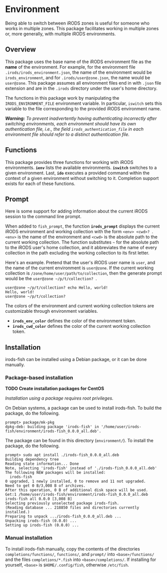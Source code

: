 # Environment

Being able to switch between iRODS zones is useful for someone who works in multiple zones. This
package facilitates working in multiple zones or, more generally, with multiple iRODS environments.


## Overview

This package uses the base name of the iRODS environment file as the __name__ of the environment.
For example, for the environment file `.irods/irods_environment.json`, the name of the environment
would be `irods_environment`, and for `.irods/user@zone.json`, the name would be `user@zone`. This
package assumes all environment files end in with `.json` file extension and are in the `.irods`
directory under the user's home directory.

The functions in this package work by manipulating the `IRODS_ENVIRONMENT_FILE` environment
variable. In particular, `iswitch` sets this variable to the file corresponding to the provided
iRODS environment name.

___Warning:___ _To prevent inadvertently having authenticating incorrectly after switching
environments, each environment should have its own authentication file, i.e., the field
`irods_authentication_file` in each environment file should refer to a distinct authentication
file._


## Functions

This package provides three functions for working with iRODS environments. **`ienv`** lists the
available environments. **`iswitch`** switches to a given environment. Last, **`ido`** executes a
provided command within the context of a given environment without switching to it. Completion
support exists for each of these functions.


## Prompt

Here is some support for adding information about the current iRODS session to the command line
prompt.

When added to `fish_prompt`, the function **`irods_prompt`** displays the current iRODS environment
and working collection with the form `<env> <cwd>? `. `<env>` is the name of the environment and
`<cwd>` is the absolute path to the current working collection. The function substitutes `~` for
the absolute path to the iRODS user's home collection, and it abbreviates the name of every
collection in the path excluding the working collection to its first letter.

Here's an example. Pretend that the user's iRODS user name is `user`, and the name of the current
environment is `user@zone`. If the current working collection is
`/zone/home/user/path/to/collection`, then the generate prompt would be the
`user@zone ~/p/t/collection? `.

```
user@zone ~/p/t/collection? echo Hello, world!
Hello, world!
user@zone ~/p/t/collection?
```

The colors of the environment and current working collection tokens are customizable through
environment variables.

* **`irods_env_color`** defines the color of the environment token.
* **`irods_cwd_color`** defines the color of the current working collection token.


## Installation

irods-fish can be installed using a Debian package, or it can be done manually.

### Package-based installation

__TODO Create installation packages for CentOS__

_Installation using a package requires root privileges._

On Debian systems, a package can be used to install irods-fish. To build the package, do the
following.

```
prompt> package/mk-pkg
dpkg-deb: building package 'irods-fish' in '/home/user/irods-fish/environment/irods-fish_0.0.0_all.deb'.
```

The package can be found in this directory (`environment/`).  To install the package, do the
following.

```
prompt> sudo apt install ./irods-fish_0.0.0_all.deb
Building dependency tree       
Reading state information... Done
Note, selecting 'irods-fish' instead of './irods-fish_0.0.0_all.deb'
The following NEW packages will be installed:
  irods-fish
0 upgraded, 1 newly installed, 0 to remove and 11 not upgraded.
Need to get 0 B/3,008 B of archives.
After this operation, 0 B of additional disk space will be used.
Get:1 /home/user/irods-fish/environment/irods-fish_0.0.0_all.deb irods-fish all 0.0.0 [3,008 B]
Selecting previously unselected package irods-fish.
(Reading database ... 218850 files and directories currently installed.)
Preparing to unpack .../irods-fish_0.0.0_all.deb ...
Unpacking irods-fish (0.0.0) ...
Setting up irods-fish (0.0.0) ...
```


### Manual installation

To install irods-fish manually, copy the contents of the directories `completions/functions/`,
`functions/`, and `prompt/` into `<base>/functions/` and the files `completions/*.fish` into
`<base>/completions/`. If installing for yourself, `<base>` is `$HOME/.config/fish`, otherwise
`/etc/fish`.

